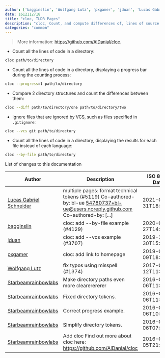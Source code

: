 ```yaml
---
author: ['bagginslin', 'Wolfgang Lutz', 'pxgamer', 'jduan', 'Lucas Gabriel Schneider', 'Starbeamrainbowlabs']
date: 1612112718
title: "cloc, TLDR Pages"
description: "cloc, Count, and compute differences of, lines of source code and comments."
categories: "common"
---
```

> More information: <https://github.com/AlDanial/cloc>.

- Count all the lines of code in a directory:

```bash
cloc path/to/directory
```

- Count all the lines of code in a directory, displaying a progress bar during the counting process:

```bash
cloc --progress=1 path/to/directory
```

- Compare 2 directory structures and count the differences between them:

```bash
cloc --diff path/to/directory/one path/to/directory/two
```

- Ignore files that are ignored by VCS, such as files specified in `.gitignore`:

```bash
cloc --vcs git path/to/directory
```

- Count all the lines of code in a directory, displaying the results for each file instead of each language:

```bash
cloc --by-file path/to/directory
```
List of changes to this documentation


Author | Description | ISO 8601 Date | GitHub link
------|-----|-----|-----
[Lucas Gabriel Schneider](mailto:casdpa@gmail.com) | multiple pages: format technical tokens (#5119) Co-authored-by: bl-ue <54780737+bl-ue@users.noreply.github.com> Co-authored-by: [...] | 2021-01-31T18:05:18 | [a5fe31bc47ae](https://github.com/tldr-pages/tldr/commit/a5fe31bc47aece3efa5e66b52b3cf384f27d5d72)
[bagginslin](mailto:51952061+bagginslin@users.noreply.github.com) | cloc: add --by-file example (#4129) | 2020-06-27T14:25:57 | [7eddc00f20eb](https://github.com/tldr-pages/tldr/commit/7eddc00f20eb50459ad31b3ad28203974f0b3f28)
[jduan](mailto:duanjingjing@gmail.com) | cloc: add --vcs example (#3707) | 2019-12-30T15:46:08 | [0205dc21ffae](https://github.com/tldr-pages/tldr/commit/0205dc21ffaea93214575c8e50783711e076c7e9)
[pxgamer](mailto:owzie123@gmail.com) | cloc: add link to homepage | 2019-06-09T18:53:49 | [544fa427dcf1](https://github.com/tldr-pages/tldr/commit/544fa427dcf181f5d25fd94970aa3573ad5b5770)
[Wolfgang Lutz](mailto:WLBORg@gmx.de) | fix typos using misspell (#1374) | 2017-05-12T11:29:18 | [550ede5cfb90](https://github.com/tldr-pages/tldr/commit/550ede5cfb90cb772d1ecf27241b22e5086b024b)
[Starbeamrainbowlabs](mailto:sbrl@starbeamrainbowlabs.com) | Make directory paths even more clearerererer | 2016-05-06T11:41:00 | [fb3cf26a7d7c](https://github.com/tldr-pages/tldr/commit/fb3cf26a7d7c35e8a454bf853252edeacb9ac1b4)
[Starbeamrainbowlabs](mailto:sbrl@starbeamrainbowlabs.com) | Fixed directory tokens. | 2016-05-06T11:12:39 | [154d0db2a3c4](https://github.com/tldr-pages/tldr/commit/154d0db2a3c4e26447bafd53697e5c4f8b9389d7)
[Starbeamrainbowlabs](mailto:sbrl@starbeamrainbowlabs.com) | Correct progress example. | 2016-05-06T10:57:18 | [28b087e980ff](https://github.com/tldr-pages/tldr/commit/28b087e980ff771f260c48681ce18f584dd68759)
[Starbeamrainbowlabs](mailto:sbrl@starbeamrainbowlabs.com) | SImplify directory tokens. | 2016-05-06T07:44:10 | [88efafaf974a](https://github.com/tldr-pages/tldr/commit/88efafaf974a1d0a2e0f71ac459be9973ada01d9)
[Starbeamrainbowlabs](mailto:sbrl@starbeamrainbowlabs.com) | Add cloc Find out more about cloc here: https://github.com/AlDanial/cloc | 2016-05-05T21:01:56 | [80a67a17aa40](https://github.com/tldr-pages/tldr/commit/80a67a17aa40e2bfc809cce8d82b505e8053d751)

